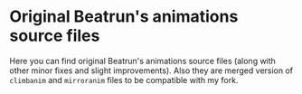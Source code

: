 # Original Beatrun's animations source files
Here you can find original Beatrun's animations source files (along with other minor fixes and slight improvements). Also they are merged version of `climbanim` and `mirroranim` files to be compatible with my fork.
